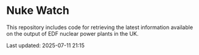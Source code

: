 # Nuke Watch

This repository includes code for retrieving the latest information available on the output of EDF nuclear power plants in the UK.

Last updated: 2025-07-11 21:15